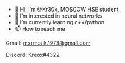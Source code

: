 - 👋 Hi, I’m @Kr30x, MOSCOW HSE student
- 👀 I’m interested in neural networks
- 🌱 I’m currently learning c++/python
- 📫 How to reach me

Gmail: marmotik.1973@gmail.com

Discord: Kreox#4322

<!---
Kr30x/Kr30x is a ✨ special ✨ repository because its `README.md` (this file) appears on your GitHub profile.
You can click the Preview link to take a look at your changes.
--->
